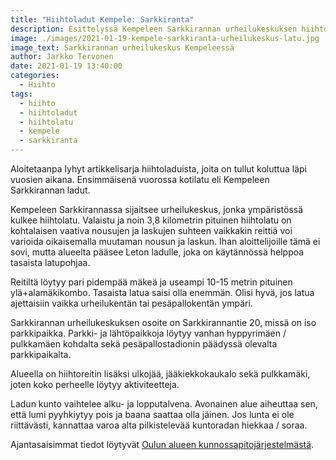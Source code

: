 ```yaml
---
title: "Hiihtoladut Kempele: Sarkkiranta"
description: Esittelyssä Kempeleen Sarkkirannan urheilukeskuksen hiihtolatu
image: ./images/2021-01-19-kempele-sarkkiranta-urheilukeskus-latu.jpg
image_text: Sarkkirannan urheilukeskus Kempeleessä
author: Jarkko Tervonen
date: 2021-01-19 13:40:00
categories:
  - Hiihto
tags:
  - hiihto
  - hiihtoladut
  - hiihtolatu
  - kempele
  - sarkkiranta
---
```

Aloitetaanpa lyhyt artikkelisarja hiihtoladuista, joita on tullut koluttua läpi vuosien aikana. Ensimmäisenä vuorossa kotilatu eli Kempeleen Sarkkirannan ladut.

Kempeleen Sarkkirannassa sijaitsee urheilukeskus, jonka ympäristössä kulkee hiihtolatu. Valaistu ja noin 3,8 kilometrin pituinen hiihtolatu on kohtalaisen vaativa nousujen ja laskujen suhteen vaikkakin reittiä voi varioida oikaisemalla muutaman nousun ja laskun. Ihan aloittelijoille tämä ei sovi, mutta alueelta pääsee Leton ladulle, joka on käytännössä helppoa tasaista latupohjaa.

Reitiltä löytyy pari pidempää mäkeä ja useampi 10-15 metrin pituinen ylä+alamäkikombo. Tasaista latua saisi olla enemmän. Olisi hyvä, jos latua ajettaisiin vaikka urheilukentän tai pesäpallokentän ympäri.

Sarkkirannan urheilukeskuksen osoite on Sarkkirannantie 20, missä on iso parkkipaikka. Parkki- ja lähtöpaikkoja löytyy vanhan hyppyrimäen / pulkkamäen kohdalta sekä pesäpallostadionin päädyssä olevalta parkkipaikalta.

Alueella on hiihtoreitin lisäksi ulkojää, jääkiekkokaukalo sekä pulkkamäki, joten koko perheelle löytyy aktiviteetteja.

Ladun kunto vaihtelee alku- ja lopputalvena. Avonainen alue aiheuttaa sen, että lumi pyyhkiytyy pois ja baana saattaa olla jäinen. Jos lunta ei ole riittävästi, kannattaa varoa alta pilkistelevää kuntoradan hiekkaa / soraa.

Ajantasaisimmat tiedot löytyvät [Oulun alueen kunnossapitojärjestelmästä](https://oulu.fluentprogress.fi/outdoors).
